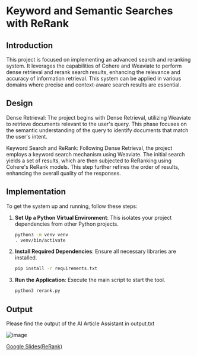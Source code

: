 # Keyword and Semantic Searches with ReRank

## Introduction

This project is focused on implementing an advanced search and reranking system. It leverages the capabilities of Cohere and Weaviate to perform dense retrieval and rerank search results, enhancing the relevance and accuracy of information retrieval. This system can be applied in various domains where precise and context-aware search results are essential.

## Design

Dense Retrieval:
The project begins with Dense Retrieval, utilizing Weaviate to retrieve documents relevant to the user's query. This phase focuses on the semantic understanding of the query to identify documents that match the user's intent.

Keyword Search and ReRank:
Following Dense Retrieval, the project employs a keyword search mechanism using Weaviate. The initial search yields a set of results, which are then subjected to ReRanking using Cohere's ReRank models. This step further refines the order of results, enhancing the overall quality of the responses.

## Implementation

To get the system up and running, follow these steps:

1. **Set Up a Python Virtual Environment**: This isolates your project dependencies from other Python projects.
   ```bash
   python3 -m venv venv
   . venv/bin/activate
   ```

2. **Install Required Dependencies**: Ensure all necessary libraries are installed.
   ```bash
   pip install -r requirements.txt
   ```

3. **Run the Application**: Execute the main script to start the tool.
   ```bash
   python3 rerank.py
   ```


## Output

Please find the output of the AI Article Assistant in output.txt

![image](https://github.com/TejasriVaitla/Machine-Learning/assets/128747986/5e47f604-6c75-4da4-b259-570f238942ff)

[Google Slides(ReRank)](https://docs.google.com/presentation/d/1Y12HDsetaphURCSZvQs5bHsHqXWH68LT4bYvCUGorYE/edit?usp=sharing)


